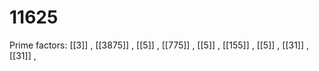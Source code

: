 # 11625

Prime factors: [[3]] , [[3875]] , [[5]] , [[775]] , [[5]] , [[155]] , [[5]] , [[31]] , [[31]] , 
